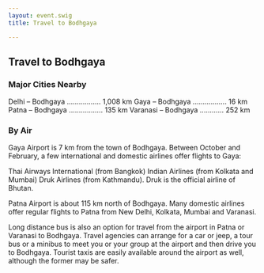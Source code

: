```yaml
---
layout: event.swig
title: Travel to Bodhgaya

---
```


## Travel to Bodhgaya

### Major Cities Nearby 

Delhi – Bodhgaya ................. 1,008 km
Gaya – Bodhgaya ................. 16 km
Patna – Bodhgaya ................. 135 km
Varanasi – Bodhgaya ............ 252 km

### By Air

Gaya Airport is 7 km from the town of Bodhgaya. Between October and February, a few international and domestic airlines offer flights to Gaya:

Thai Airways International (from Bangkok)
Indian Airlines (from Kolkata and Mumbai)
Druk Airlines (from Kathmandu). Druk is the official airline of Bhutan.

Patna Airport is about 115 km north of Bodhgaya. Many domestic airlines offer regular flights to Patna from New Delhi, Kolkata, Mumbai and Varanasi.

Long distance bus is also an option for travel from the airport in Patna or Varanasi to Bodhgaya. Travel agencies can arrange for a car or jeep, a tour bus or a minibus to meet you or your group at the airport and then drive you to Bodhgaya. Tourist taxis are easily available around the airport as well, although the former may be safer.

